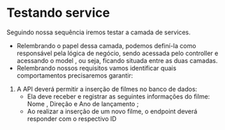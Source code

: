 # Testando service

Seguindo nossa sequência iremos testar a camada de services.
- Relembrando o papel dessa camada, podemos definí-la como responsável pela lógica de negócio, sendo acessada pelo controller e acessando o model , ou seja, ficando situada entre as duas camadas.
- Relembrando nossos requisitos vamos identificar quais comportamentos precisaremos garantir:

1. A API deverá permitir a inserção de filmes no banco de dados:
    * Ela deve receber e registrar as seguintes informações do filme: Nome , Direção e Ano de lançamento ;
    * Ao realizar a inserção de um novo filme, o endpoint deverá responder com o respectivo ID 